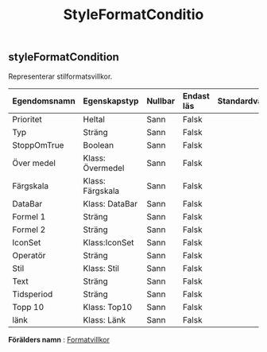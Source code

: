 ﻿---
title: StyleFormatConditio
second_title: Aspose.Cells Cloud Documen
type: docs
url: /sv/specification/model/styleformatcondition/
description: "Aspose.Cells Molnmodellspecifikation: StyleFormatCondition. Hantera enkelt Excel och andra kalkylarksdokument med funktioner som att öppna, generera, redigera, dela, slå samman, jämföra och konvertera"
kwords: Excel, Office, Kalkylblad, Cloud REST API, StyleFormatCondition
weight: 50
---
## **styleFormatCondition**

 Representerar stilformatsvillkor.

| Egendomsnamn| Egenskapstyp| Nullbar| Endast läs| Standardvärde| Beskrivning|
|:- |:- |:- |:- |:- |:- |
| Prioritet| Heltal| Sann| Falsk|||
| Typ| Sträng| Sann| Falsk|||
| StoppOmTrue| Boolean| Sann| Falsk|||
| Över medel| Klass: Övermedel| Sann| Falsk|||
| Färgskala| Klass: Färgskala| Sann| Falsk|||
| DataBar| Klass: DataBar| Sann| Falsk|||
| Formel 1| Sträng| Sann| Falsk|||
| Formel 2| Sträng| Sann| Falsk|||
| IconSet| Klass:IconSet| Sann| Falsk|||
| Operatör| Sträng| Sann| Falsk|||
| Stil| Klass: Stil| Sann| Falsk|||
| Text| Sträng| Sann| Falsk|||
| Tidsperiod| Sträng| Sann| Falsk|||
| Topp 10| Klass: Top10| Sann| Falsk|||
| länk| Klass: Länk| Sann| Falsk|||

**Förälders namn** : [Formatvillkor](/specification/model/formatcondition)

